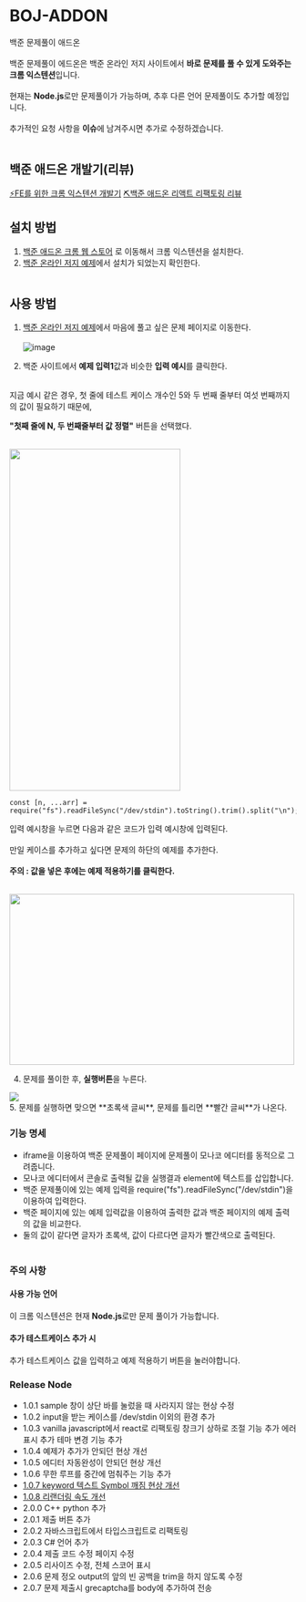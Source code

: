 # BOJ-ADDON

백준 문제풀이 애드온</br></br>
백준 문제풀이 에드온은 백준 온라인 저지 사이트에서 **바로 문제를 풀 수 있게 도와주는 크롬 익스텐션**입니다.</br></br>
현재는 **Node.js**로만 문제풀이가 가능하며, 추후 다른 언어 문제풀이도 추가할 예정입니다.</br></br>
추가적인 요청 사항을 **이슈**에 남겨주시면 추가로 수정하겠습니다. </br></br>

## 백준 애드온 개발기(리뷰)
[⚡FE를 위한 크롬 익스텐션 개발기](https://codevil.tistory.com/222)
[⛏️백준 애드온 리액트 리팩토링 리뷰](https://codevil.tistory.com/235)

## 설치 방법

1. [백준 애드온 크롬 웹 스토어](https://chrome.google.com/webstore/detail/boj-addon/okppngggdhclomfpdomgdpdndfgdljhb?hl=ko) 로 이동해서 크롬 익스텐션을 설치한다.</br>
2. [백준 온라인 저지 예제](https://www.acmicpc.net/problem/2557)에서 설치가 되었는지 확인한다.</br></br>

## 사용 방법

1. [백준 온라인 저지 예제](https://www.acmicpc.net/)에서 마음에 풀고 싶은 문제 페이지로 이동한다.</br></br>
   ![image](https://user-images.githubusercontent.com/18400730/197908145-63c0f559-4da0-4208-b089-9d58b12f0c6e.png)
   </br>

2. 백준 사이트에서 **예제 입력1**값과 비슷한 **입력 예시**를 클릭한다.</br></br>

지금 예시 같은 경우, 첫 줄에 테스트 케이스 개수인 5와 두 번째 줄부터 여섯 번째까지의 값이 필요하기 때문에,</br>

**"첫째 줄에 N, 두 번째줄부터 값 정렬"** 버튼을 선택했다.</br></br>

<img src="https://user-images.githubusercontent.com/18400730/197826418-f8a4e4ab-039d-43bd-8844-ea67614bff89.png"  width="300" height="600"/>

```
const [n, ...arr] = require("fs").readFileSync("/dev/stdin").toString().trim().split("\n");
```

입력 예시창을 누르면 다음과 같은 코드가 입력 예시창에 입력된다. </br></br>
만일 케이스를 추가하고 싶다면 문제의 하단의 예제를 추가한다.</br></br>
**주의 : 값을 넣은 후에는 예제 적용하기를 클릭한다.**</br></br>

<img src="https://user-images.githubusercontent.com/18400730/197828734-23dde3dd-4f7b-4df3-ad0a-7da077c05f61.png"  width="500" height="300"/>

4. 문제를 풀이한 후, **실행버튼**을 누른다.</br>

<img src="https://user-images.githubusercontent.com/18400730/197830514-1c37cb1e-c004-44c8-8077-e41436fc5984.png" />

</br>
5. 문제를 실행하면 맞으면 **초록색 글씨**, 문제를 틀리면 **빨간 글씨**가 나온다.</br>

### 기능 명세

- iframe을 이용하여 백준 문제풀이 페이지에 문제풀이 모나코 에디터를 동적으로 그려줍니다.</br>
- 모나코 에디터에서 콘솔로 출력될 값을 실행결과 element에 텍스트를 삽입합니다.</br>
- 백준 문제풀이에 있는 예제 입력을 require("fs").readFileSync("/dev/stdin")을 이용하여 입력한다.</br>
- 백준 페이지에 있는 예제 입력값을 이용하여 출력한 값과 백준 페이지의 예제 출력의 값을 비교한다.</br>
- 둘의 값이 같다면 글자가 초록색, 값이 다르다면 글자가 빨간색으로 출력된다.</br></br>

### 주의 사항

#### 사용 가능 언어

이 크롬 익스텐션은 현재 **Node.js**로만 문제 풀이가 가능합니다.

#### 추가 테스트케이스 추가 시

추가 테스트케이스 값을 입력하고 예제 적용하기 버튼을 눌러야합니다.

### Release Node

- 1.0.1
  sample 창이 상단 바를 눌렀을 때 사라지지 않는 현상 수정
- 1.0.2
  input을 받는 케이스를 /dev/stdin 이외의 환경 추가
- 1.0.3
  vanilla javascript에서 react로 리팩토링
  창크기 상하로 조절 기능 추가
  에러 표시 추가
  테마 변경 기능 추가
- 1.0.4
  예제가 추가가 안되던 현상 개선
- 1.0.5
  에디터 자동완성이 안되던 현상 개선
- 1.0.6
  무한 루프를 중간에 멈춰주는 기능 추가
- [1.0.7 keyword 텍스트 Symbol 깨짐 현상 개선](https://codevil.tistory.com/265)
- [1.0.8 리랜더링 속도 개선](https://codevil.tistory.com/268)
- 2.0.0 C++ python 추가
- 2.0.1 제출 버튼 추가
- 2.0.2 자바스크립트에서 타입스크립트로 리팩토링
- 2.0.3 C# 언어 추가
- 2.0.4 제출 코드 수정 페이지 수정
- 2.0.5 리사이즈 수정, 전체 스코어 표시
- 2.0.6 문제 정오 output의 앞의 빈 공백을 trim을 하지 않도록 수정
- 2.0.7 문제 제출시 grecaptcha를 body에 추가하여 전송